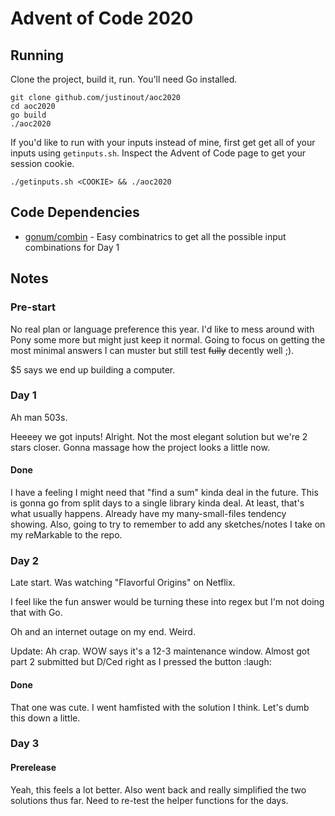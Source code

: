# Advent of Code 2020

## Running

Clone the project, build it, run. You'll need Go installed.

```
git clone github.com/justinout/aoc2020
cd aoc2020
go build
./aoc2020
```

If you'd like to run with your inputs instead of mine, first get get all of your inputs using `getinputs.sh`. Inspect the Advent of Code page to get your session cookie.

```
./getinputs.sh <COOKIE> && ./aoc2020
```

## Code Dependencies 

- [gonum/combin](https://godoc.org/gonum.org/v1/gonum/stat/combin#Combinations) - Easy combinatrics to get all the possible input combinations for Day 1

## Notes

### Pre-start

No real plan or language preference this year. I'd like to mess around with Pony some more but 
might just keep it normal. Going to focus on getting the most minimal answers I can muster but still
test ~~fully~~ decently well ;). 

$5 says we end up building a computer. 


### Day 1

Ah man 503s.

Heeeey we got inputs! Alright. Not the most elegant solution but we're 2 stars closer. Gonna massage
how the project looks a little now. 

#### Done 

I have a feeling I might need that "find a sum" kinda deal in the future. This is gonna go from split days
to a single library kinda deal. At least, that's what usually happens. Already have my many-small-files tendency
showing. Also, going to try to remember to add any sketches/notes I take on my reMarkable to the repo. 

### Day 2

Late start. Was watching "Flavorful Origins" on Netflix. 

I feel like the fun answer would be turning these into regex but I'm not doing that with Go. 

Oh and an internet outage on my end. Weird. 

Update: Ah crap. WOW says it's a 12-3 maintenance window. Almost got part 2 submitted but D/Ced right as I pressed the button :laugh: 

#### Done

That one was cute. I went hamfisted with the solution I think. Let's dumb this down a little.

### Day 3

#### Prerelease

Yeah, this feels a lot better. Also went back and really simplified the two solutions thus far. Need to re-test the helper functions for the days.